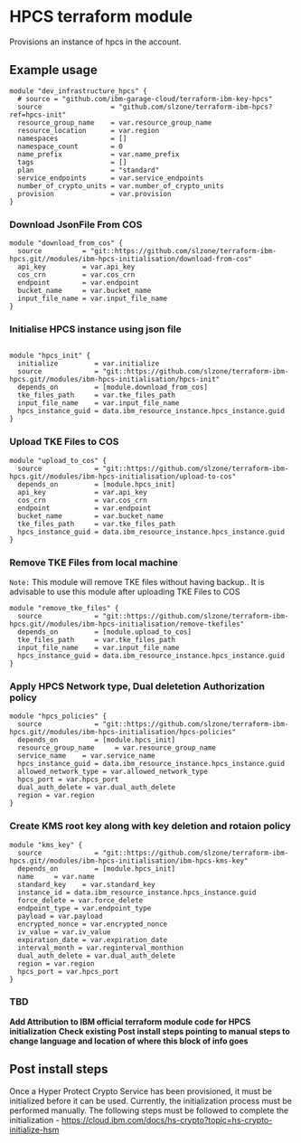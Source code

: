# HPCS terraform module

Provisions an instance of hpcs in the account.

## Example usage

```hcl
module "dev_infrastructure_hpcs" {
  # source = "github.com/ibm-garage-cloud/terraform-ibm-key-hpcs"
  source                 = "github.com/slzone/terraform-ibm-hpcs?ref=hpcs-init"
  resource_group_name    = var.resource_group_name
  resource_location      = var.region
  namespaces             = []
  namespace_count        = 0
  name_prefix            = var.name_prefix
  tags                   = []
  plan                   = "standard"
  service_endpoints      = var.service_endpoints
  number_of_crypto_units = var.number_of_crypto_units
  provision              = var.provision
}
```

### Download JsonFile From COS
```hcl
module "download_from_cos" {
  source          = "git::https://github.com/slzone/terraform-ibm-hpcs.git//modules/ibm-hpcs-initialisation/download-from-cos"
  api_key         = var.api_key
  cos_crn         = var.cos_crn
  endpoint        = var.endpoint
  bucket_name     = var.bucket_name
  input_file_name = var.input_file_name
}
```
### Initialise HPCS instance using json file
```hcl

module "hpcs_init" {
  initialize         = var.initialize
  source             = "git::https://github.com/slzone/terraform-ibm-hpcs.git//modules/ibm-hpcs-initialisation/hpcs-init"
  depends_on         = [module.download_from_cos]
  tke_files_path     = var.tke_files_path
  input_file_name    = var.input_file_name
  hpcs_instance_guid = data.ibm_resource_instance.hpcs_instance.guid
}

```
### Upload TKE Files to COS
```hcl
module "upload_to_cos" {
  source             = "git::https://github.com/slzone/terraform-ibm-hpcs.git//modules/ibm-hpcs-initialisation/upload-to-cos"
  depends_on         = [module.hpcs_init]
  api_key            = var.api_key
  cos_crn            = var.cos_crn
  endpoint           = var.endpoint
  bucket_name        = var.bucket_name
  tke_files_path     = var.tke_files_path
  hpcs_instance_guid = data.ibm_resource_instance.hpcs_instance.guid
}
```
### Remove TKE Files from local machine
`Note:` This module will remove TKE files without having backup.. It is advisable to use this module after uploading TKE Files to COS

```hcl
module "remove_tke_files" {
  source             = "git::https://github.com/slzone/terraform-ibm-hpcs.git//modules/ibm-hpcs-initialisation/remove-tkefiles"
  depends_on         = [module.upload_to_cos]
  tke_files_path     = var.tke_files_path
  input_file_name    = var.input_file_name
  hpcs_instance_guid = data.ibm_resource_instance.hpcs_instance.guid
}
```
### Apply HPCS Network type, Dual deletetion Authorization policy
```hcl
module "hpcs_policies" {
  source             = "git::https://github.com/slzone/terraform-ibm-hpcs.git//modules/ibm-hpcs-initialisation/hpcs-policies"
  depends_on         = [module.hpcs_init]
  resource_group_name     = var.resource_group_name
  service_name    = var.service_name
  hpcs_instance_guid = data.ibm_resource_instance.hpcs_instance.guid
  allowed_network_type = var.allowed_network_type
  hpcs_port = var.hpcs_port
  dual_auth_delete = var.dual_auth_delete
  region = var.region
}
```
### Create KMS root key along with key deletion and rotaion policy
```hcl
module "kms_key" {
  source             = "git::https://github.com/slzone/terraform-ibm-hpcs.git//modules/ibm-hpcs-initialisation/ibm-hpcs-kms-key"
  depends_on         = [module.hpcs_init]
  name     = var.name
  standard_key    = var.standard_key
  instance_id = data.ibm_resource_instance.hpcs_instance.guid
  force_delete = var.force_delete
  endpoint_type = var.endpoint_type
  payload = var.payload
  encrypted_nonce = var.encrypted_nonce
  iv_value = var.iv_value
  expiration_date = var.expiration_date
  interval_month = var.reginterval_monthion
  dual_auth_delete = var.dual_auth_delete
  region = var.region
  hpcs_port = var.hpcs_port
}
```

### TBD
__Add Attribution to IBM official terraform module code for HPCS initialization__
__Check existing Post install steps pointing to manual steps to change language and location of where this block of info goes__

## Post install steps

Once a Hyper Protect Crypto Service has been provisioned, it must be initialized before it can be used. Currently, the initialization process must be performed manually. The following steps must be followed to complete the initialization - https://cloud.ibm.com/docs/hs-crypto?topic=hs-crypto-initialize-hsm
